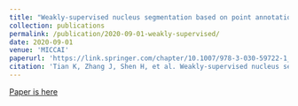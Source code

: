 ```yaml
---
title: "Weakly-supervised nucleus segmentation based on point annotations: A coarse-to-fine self-stimulated learning strategy"
collection: publications
permalink: /publication/2020-09-01-weakly-supervised/
date: 2020-09-01
venue: 'MICCAI'
paperurl: 'https://link.springer.com/chapter/10.1007/978-3-030-59722-1_29'
citation: 'Tian K, Zhang J, Shen H, et al. Weakly-supervised nucleus segmentation based on point annotations: A coarse-to-fine self-stimulated learning strategy[C]//Medical Image Computing and Computer Assisted Intervention MICCAI 2020: 23rd International Conference, Lima, Peru, October 4-8, 2020, Proceedings, Part V 23. Springer International Publishing, 2020: 299-308.'
---
```


<a href='https://link.springer.com/chapter/10.1007/978-3-030-59722-1_29'>Paper is here</a>
